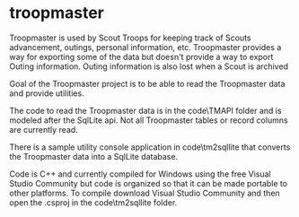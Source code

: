 # troopmaster

Troopmaster is used by Scout Troops for keeping track of Scouts advancement, outings, personal information, etc. Troopmaster provides a way for exporting some of the data but doesn't provide a way to export Outing information. Outing information is also lost when a Scout is archived

Goal of the Troopmaster project is to be able to read the Troopmaster data and provide utilities.

The code to read the Troopmaster data is in the code\TMAPI folder and is modeled after the SqlLite api. Not all Troopmaster tables or record columns are currently read.

There is a sample utility console application in code\tm2sqllite that converts the Troopmaster data into a SqlLite database.

Code is C++ and currently compiled for Windows using the free Visual Studio Community but code is organized so that it can be made portable to other platforms. To compile download Visual Studio Community and then open the .csproj in the code\tm2sqllite folder.
